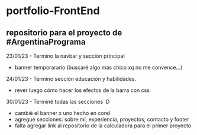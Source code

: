 # portfolio-FrontEnd

## repositorio para el proyecto de #ArgentinaPrograma

23/01/23 - Termino la navbar y sección principal
 - banner temporarario (buscaré algo más chico xq no me convence...)

24/01/23 - Termino sección educación y habilidades.
 - rever luego cómo hacer los efectos de la barra con css

30/01/23 - Terminé todas las secciones :D
 - cambié el banner x uno hecho en corel
 - agregué secciones: sobre mí, experiencia, proyectos, contacto y footer
 - falta agregar link al repositorio de la calculadora para el primer proyecto